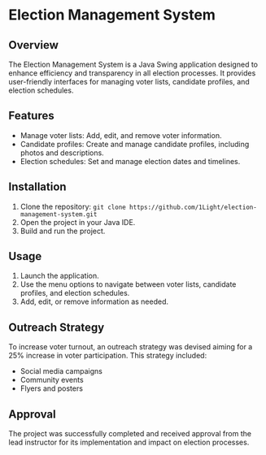 # Election Management System

## Overview
The Election Management System is a Java Swing application designed to enhance efficiency and transparency in all election processes. It provides user-friendly interfaces for managing voter lists, candidate profiles, and election schedules.

## Features
- Manage voter lists: Add, edit, and remove voter information.
- Candidate profiles: Create and manage candidate profiles, including photos and descriptions.
- Election schedules: Set and manage election dates and timelines.

## Installation
1. Clone the repository: `git clone https://github.com/1Light/election-management-system.git`
2. Open the project in your Java IDE.
3. Build and run the project.

## Usage
1. Launch the application.
2. Use the menu options to navigate between voter lists, candidate profiles, and election schedules.
3. Add, edit, or remove information as needed.

## Outreach Strategy
To increase voter turnout, an outreach strategy was devised aiming for a 25% increase in voter participation. This strategy included:

- Social media campaigns
- Community events
- Flyers and posters

## Approval
The project was successfully completed and received approval from the lead instructor for its implementation and impact on election processes.
